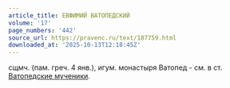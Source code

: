 ```yaml
---
article_title: ЕВФИМИЙ ВАТОПЕДСКИЙ
volume: '17'
page_numbers: '442'
source_url: https://pravenc.ru/text/187759.html
downloaded_at: '2025-10-13T12:18:45Z'
---
```


сщмч. (пам. греч. 4 янв.), игум. монастыря Ватопед - см. в ст. [Ватопедские мученики](<https://pravenc.ru/text/Ватопедские мученики.html>).
